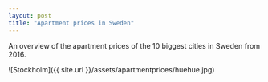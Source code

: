 ```yaml
---
layout: post
title: "Apartment prices in Sweden"
---
```


An overview of the apartment prices of the 10 biggest cities in Sweden from 2016. 


![Stockholm]({{ site.url }}/assets/apartmentprices/huehue.jpg)
